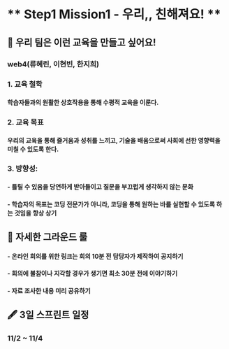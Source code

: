 # ** Step1 Mission1 - 우리,, 친해져요! **

## 📄 우리 팀은 이런 교육을 만들고 싶어요!
### web4(류혜린, 이현빈, 한지희) 
### 1. 교육 철학
#### 학습자들과의 원활한 상호작용을 통해 수평적 교육을 이룬다. 
### 2. 교육 목표
#### 우리의 교육을 통해 즐거움과 성취를 느끼고, 기술을 배움으로써 사회에 선한 영향력을 미칠 수 있도록 한다. 
### 3. 방향성: 
#### - 틀릴 수 있음을 당연하게 받아들이고 질문을 부끄럽게 생각하지 않는 문화
#### - 학습자의 목표는 코딩 전문가가 아니라, 코딩을 통해 원하는 바를 실현할 수 있도록 하는 것임을 항상 상기

## 📌 자세한 그라운드 룰
#### - 온라인 회의를 위한 링크는 회의 10분 전 담당자가 제작하여 공지하기 
#### - 회의에 불참이나 지각할 경우가 생기면 최소 30분 전에 이야기하기
#### - 자료 조사한 내용 미리 공유하기 


## 🖋 3일 스프린트 일정
### 11/2 ~ 11/4 
